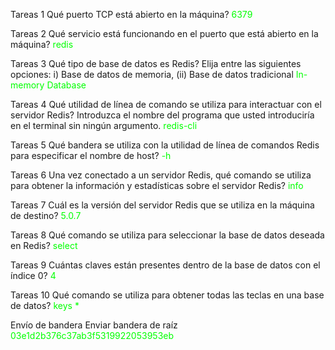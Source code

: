 Tareas 1
Qué puerto TCP está abierto en la máquina?
<span style="color: lime;">6379</span>

Tareas 2
Qué servicio está funcionando en el puerto que está abierto en la máquina?
<span style="color: lime;">redis</span>

Tareas 3
Qué tipo de base de datos es Redis? Elija entre las siguientes opciones: i) Base de datos de memoria, (ii) Base de datos tradicional
<span style="color: lime;">In-memory Database</span>

Tareas 4
Qué utilidad de línea de comando se utiliza para interactuar con el servidor Redis? Introduzca el nombre del programa que usted introduciría en el terminal sin ningún argumento.
<span style="color: lime;">redis-cli</span>

Tareas 5
Qué bandera se utiliza con la utilidad de línea de comandos Redis para especificar el nombre de host?
<span style="color: lime;">-h</span>

Tareas 6
Una vez conectado a un servidor Redis, qué comando se utiliza para obtener la información y estadísticas sobre el servidor Redis?
<span style="color: lime;">info</span>

Tareas 7
Cuál es la versión del servidor Redis que se utiliza en la máquina de destino?
<span style="color: lime;">5.0.7</span>

Tareas 8
Qué comando se utiliza para seleccionar la base de datos deseada en Redis?
<span style="color: lime;">select</span>

Tareas 9
Cuántas claves están presentes dentro de la base de datos con el índice 0?
<span style="color: lime;">4</span>

Tareas 10
Qué comando se utiliza para obtener todas las teclas en una base de datos?
<span style="color: lime;">keys *</span>

Envío de bandera
Enviar bandera de raíz
<span style="color: lime;">03e1d2b376c37ab3f5319922053953eb</span>
